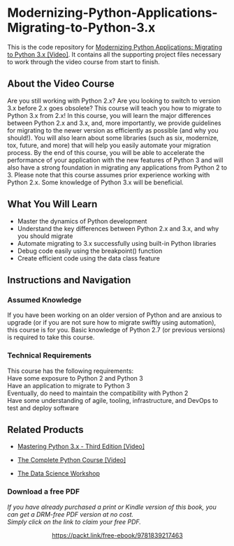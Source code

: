# Modernizing-Python-Applications-Migrating-to-Python-3.x

This is the code repository for [Modernizing Python Applications: Migrating to Python 3.x [Video]](https://www.packtpub.com/programming/modernizing-python-applications-migrating-to-python-3-x-video). It contains all the supporting project files necessary to work through the video course from start to finish.

## About the Video Course
Are you still working with Python 2.x? Are you looking to switch to version 3.x before 2.x goes obsolete? This course will teach you how to migrate to Python 3.x from 2.x!
In this course, you will learn the major differences between Python 2.x and 3.x, and, more importantly, we provide guidelines for migrating to the newer version as efficiently as possible (and why you should!). You will also learn about some libraries (such as six, modernize, tox, future, and more) that will help you easily automate your migration process.
By the end of this course, you will be able to accelerate the performance of your application with the new features of Python 3 and will also have a strong foundation in migrating any applications from Python 2 to 3.
Please note that this course assumes prior experience working with Python 2.x. Some knowledge of Python 3.x will be beneficial.


<H2>What You Will Learn</H2>
<DIV class=book-info-will-learn-text>
<UL>
<LI>Master the dynamics of Python development
<LI>Understand the key differences between Python 2.x and 3.x, and why you should migrate
<LI>Automate migrating to 3.x successfully using built-in Python libraries
<LI>Debug code easily using the breakpoint() function
<LI>Create efficient code using the data class feature
</LI></UL></DIV>

## Instructions and Navigation
### Assumed Knowledge
If you have been working on an older version of Python and are anxious to upgrade (or if you are not sure how to migrate swiftly using automation), this course is for you. Basic knowledge of Python 2.7 (or previous versions) is required to take this course.	

### Technical Requirements
This course has the following requirements:<br/>
Have some exposure to Python 2 and Python 3<br/>
Have an application to migrate to Python 3<br/>
Eventually, do need to maintain the compatibility with Python 2<br/>
Have some understanding of agile, tooling, infrastructure, and DevOps to test and deploy software<br/>







## Related Products
* [Mastering Python 3.x - Third Edition [Video]](https://www.packtpub.com/application-development/mastering-python-3x-video)

* [The Complete Python Course [Video]](https://www.packtpub.com/programming/the-complete-python-course-video)

* [The Data Science Workshop](https://www.packtpub.com/data/the-data-science-workshop)
### Download a free PDF

 <i>If you have already purchased a print or Kindle version of this book, you can get a DRM-free PDF version at no cost.<br>Simply click on the link to claim your free PDF.</i>
<p align="center"> <a href="https://packt.link/free-ebook/9781839217463">https://packt.link/free-ebook/9781839217463 </a> </p>